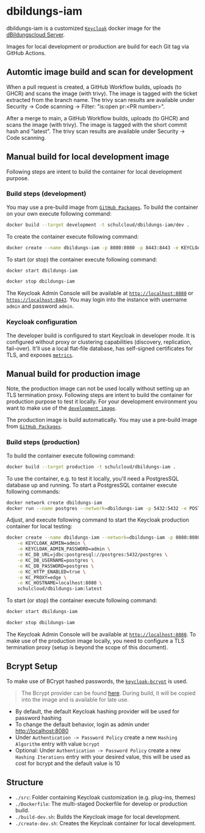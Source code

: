 # dbildungs-iam

dbildungs-iam is a customized [`Keycloak`](https://github.com/keycloak/keycloak) docker image for the [dBildungscloud Server](https://github.com/hpi-schul-cloud/schulcloud-server).

Images for local development or production are build for each Git tag via GitHub Actions.

## Automtic image build and scan for development
When a pull request is created, a GitHub Workflow builds, uploads (to GHCR) and scans the image (with trivy). The image is tagged with the ticket extracted from the branch name. The trivy scan results are available under Security -> Code scanning -> Filter: "is:open pr:\<PR number\>".

After a merge to main, a GitHub Workflow builds, uploads (to GHCR) and scans the image (with trivy). The image is tagged with the short commit hash and "latest". The trivy scan results are available under Security -> Code scanning.

## Manual build for local development image

Following steps are intent to build the container for local development purpose.

### Build steps (development)

You may use a pre-build image from [`GitHub Packages`](https://github.com/orgs/hpi-schul-cloud/packages?repo_name=dbildungs-iam). To build the container on your own execute following command:

```bash
docker build --target development -t schulcloud/dbildungs-iam/dev .
```

To create the container execute following command:

```bash
docker create --name dbildungs-iam -p 8080:8080 -p 8443:8443 -e KEYCLOAK_ADMIN=admin -e KEYCLOAK_ADMIN_PASSWORD=admin schulcloud/dbildungs-iam/dev:latest
```

To start (or stop) the container execute following command:

```bash
docker start dbildungs-iam
```

```bash
docker stop dbildungs-iam
```

The Keycloak Admin Console will be available at [`http://localhost:8080`](http://localhost:8080) or [`https://localhost:8443`](https://localhost:8443). You may login into the instance with username `admin` and password `admin`.

### Keycloak configuration

The developer build is configured to start Keycloak in developer mode. It is configured without proxy or clustering capabilities (discovery, replication, fail-over). It'll use a local flat-file database, has self-signed certificates for TLS, and exposes [`metrics`](http://localhost:8080/metrics).

## Manual build for production image

Note, the production image can not be used locally without setting up an TLS termination proxy. Following steps are intent to build the container for production purpose to test it locally. For your development environment you want to make use of the [`development image`](#manual-build-for-local-development-image).

The production image is build automatically. You may use a pre-build image from [`GitHub Packages`](https://github.com/orgs/hpi-schul-cloud/packages?repo_name=dbildungs-iam).

### Build steps (production)

To build the container execute following command:

```bash
docker build --target production -t schulcloud/dbildungs-iam .
```

To use the container, e.g. to test it locally, you'll need a PostgresSQL database up and running. To start a PostgresSQL container execute following commands:

```bash
docker network create dbildungs-iam
docker run --name postgres --network=dbildungs-iam -p 5432:5432 -e POSTGRES_PASSWORD=postgres -d postgres
```

Adjust, and execute following command to start the Keycloak production container for local testing:

```bash
docker create --name dbildungs-iam --network=dbildungs-iam -p 8080:8080 \
    -e KEYCLOAK_ADMIN=admin \
    -e KEYCLOAK_ADMIN_PASSWORD=admin \
    -e KC_DB_URL=jdbc:postgresql://postgres:5432/postgres \
    -e KC_DB_USERNAME=postgres \
    -e KC_DB_PASSWORD=postgres \
    -e KC_HTTP_ENABLED=true \
    -e KC_PROXY=edge \
    -e KC_HOSTNAME=localhost:8080 \
    schulcloud/dbildungs-iam:latest
```

To start (or stop) the container execute following command:

```bash
docker start dbildungs-iam
```

```bash
docker stop dbildungs-iam
```

The Keycloak Admin Console will be available at [`http://localhost:8080`](http://localhost:8080). To make use of the production image locally, you need to configure a TLS termination proxy (setup is beyond the scope of this document).

## Bcrypt Setup

To make use of BCrypt hashed passwords, the [`keycloak-bcrypt`](https://github.com/leroyguillaume/keycloak-bcrypt/) is used.

> The Bcrypt provider can be found [here](./src/providers). During build, it will be copied into the image and is
> available for late use.

- By default, the default Keycloak hashing provider will be used for password hashing
- To change the default behavior, login as admin under <http://localhost:8080>
- Under `Authentication -> Password Policy` create a new `Hashing Algorithm` entry with value `bcrypt`
- Optional: Under `Authentication -> Password Policy` create a new `Hashing Iterations` entry with your desired value, this will be used as cost for bcrypt and the default value is 10

## Structure

- `./src`: Folder containing Keycloak customization (e.g. plug-ins, themes)
- `./Dockerfile`: The multi-staged Dockerfile for develop or production build.
- `./build-dev.sh`: Builds the Keycloak image for local development.
- `./create-dev.sh`: Creates the Keycloak container for local development.
